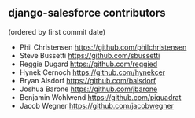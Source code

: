 django-salesforce contributors
------------------------------
(ordered by first commit date)

* Phil Christensen <https://github.com/philchristensen>
* Steve Bussetti <https://github.com/sbussetti>
* Reggie Dugard <https://github.com/reggied>
* Hynek Cernoch <https://github.com/hynekcer>
* Bryan Alsdorf <https://github.com/balsdorf>
* Joshua Barone <https://github.com/jbarone>
* Benjamin Wohlwend <https://github.com/piquadrat>
* Jacob Wegner <https://github.com/jacobwegner>
